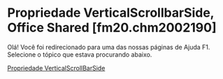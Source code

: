 
# Propriedade VerticalScrollbarSide, Office Shared [fm20.chm2002190]

Olá! Você foi redirecionado para uma das nossas páginas de Ajuda F1. Selecione o tópico que estava procurando abaixo.

[Propriedade VerticalScrollBarSide](http://msdn.microsoft.com/library/0439743b-3774-5778-7022-dbeea5ef8c39%28Office.15%29.aspx)

